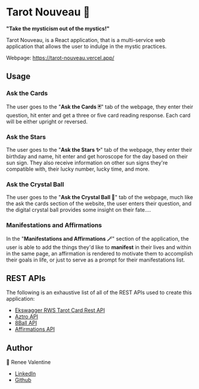 ﻿# Tarot Nouveau 🔮

**"Take the mysticism out of the mystics!"** 
 
Tarot Nouveau, is a React application, that is a multi-service web application that allows the user to indulge in the mystic practices.

Webpage: https://tarot-nouveau.vercel.app/

## Usage

 ### Ask the Cards
 The user goes to the "**Ask the Cards 🃏**" tab of the webpage, they enter their question, hit enter and get a three or five card reading response. Each card will be  either upright or reversed. 
 ### Ask the Stars
 The user goes to the "**Ask the Stars ✨**" tab of the webpage, they enter their birthday and name, hit enter and get horoscope for the day based on their sun sign. They also receive information on other sun signs they're compatible with, their lucky number, lucky time, and more. 
  ### Ask the Crystal Ball
 The user goes to the "**Ask the Crystal Ball 🔮**" tab of the webpage, much like the ask the cards section of the website, the user enters their question, and the digital crystal ball provides some insight on their fate....

### Manifestations and Affirmations 
In the "**Manifestations and Affirmations 🪄**" section of the application, the user is able to add the things they'd like to **manifest** in their lives and within in the same page, an affirmation is rendered to motivate them to accomplish their goals in life, or just to serve as a prompt for their manifestations list. 


## REST APIs 
The following is an exhaustive list of all of the REST APIs used to create this application:
-   [Ekswagger RWS Tarot Card Rest API](https://app.swaggerhub.com/apis/ekswagger/rws-tarot_card_api/1.0.0)
-   [Aztro API](https://aztro.sameerkumar.website/)
-   [8Ball API](https://8ball.delegator.com/)
-   [Affirmations API](https://github.com/misselliev/affirmations-api)

## Author
🤖 Renee Valentine
-   [LinkedIn](https://www.linkedin.com/in/reneejvalentine)
-    [Github](https://github.com/renjval12/)

